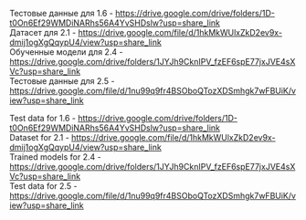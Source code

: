 Тестовые данные для 1.6 - https://drive.google.com/drive/folders/1D-t0On6Ef29WMDiNARhs56A4YvSHDslw?usp=share_link  
Датасет для 2.1 - https://drive.google.com/file/d/1hkMkWUlxZkD2ev9x-dmij1ogXgQqypU4/view?usp=share_link  
Обученные модели для 2.4 - https://drive.google.com/drive/folders/1JYJh9CknIPV_fzEF6spE77jxJVE4sXVc?usp=share_link  
Тестовые данные для 2.5 - https://drive.google.com/file/d/1nu99q9fr4BSOboQTozXDSmhgk7wFBUiK/view?usp=share_link  
  
Test data for 1.6 - https://drive.google.com/drive/folders/1D-t0On6Ef29WMDiNARhs56A4YvSHDslw?usp=share_link  
Dataset for 2.1 - https://drive.google.com/file/d/1hkMkWUlxZkD2ev9x-dmij1ogXgQqypU4/view?usp=share_link  
Trained models for 2.4 - https://drive.google.com/drive/folders/1JYJh9CknIPV_fzEF6spE77jxJVE4sXVc?usp=share_link  
Test data for 2.5 - https://drive.google.com/file/d/1nu99q9fr4BSOboQTozXDSmhgk7wFBUiK/view?usp=share_link
